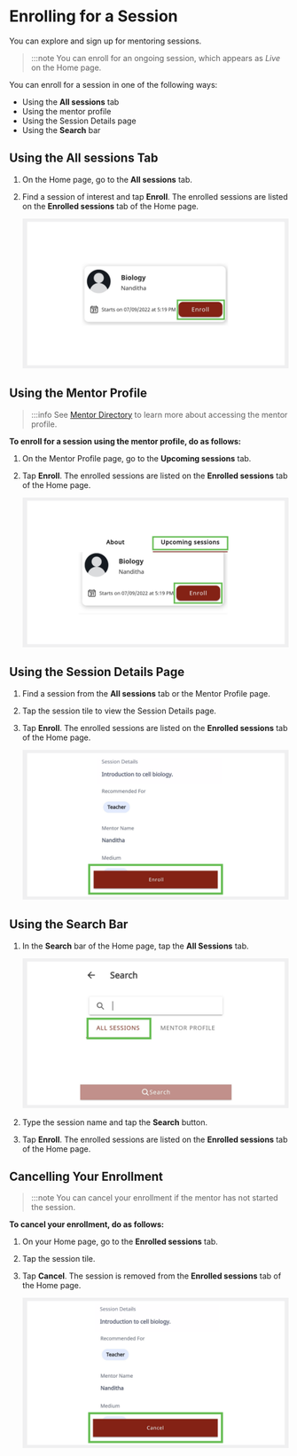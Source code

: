 # Enrolling for a Session

You can explore and sign up for mentoring sessions.

>:::note
>You can enroll for an ongoing session, which appears as *Live* on the Home page.

You can enroll for a session in one of the following ways:
* Using the **All sessions** tab 
* Using the mentor profile
* Using the Session Details page
* Using the **Search** bar

## Using the All sessions Tab

1. On the Home page, go to the **All sessions** tab. 

2. Find a session of interest and tap **Enroll**. The enrolled sessions are listed on the **Enrolled sessions** tab of the Home page.

    ![](media/enrollbutton.png) 

## Using the Mentor Profile

>:::info
>See [Mentor Directory](mentor-directory.md) to learn more about accessing the mentor profile.

**To enroll for a session using the mentor profile, do as follows:**

1.	On the Mentor Profile page, go to the **Upcoming sessions** tab.

2.	Tap **Enroll**. The enrolled sessions are listed on the **Enrolled sessions** tab of the Home page.

    ![](media/mentorprofile-enroll.png)

## Using the Session Details Page

1. Find a session from the **All sessions** tab or the Mentor Profile page.

2. Tap the session tile to view the Session Details page.

3. Tap **Enroll**. The enrolled sessions are listed on the **Enrolled sessions** tab of the Home page.

    ![](media/enrolling-button.PNG)
 
## Using the Search Bar

1. In the **Search** bar of the Home page, tap the **All Sessions** tab.

    ![](media/search-sessions.png)

2. Type the session name and tap the **Search** button. 

3. Tap **Enroll**. The enrolled sessions are listed on the **Enrolled sessions** tab of the Home page.
   
## Cancelling Your Enrollment

> :::note 
> You can cancel your enrollment if the mentor has not started the session.

**To cancel your enrollment, do as follows:** 

1.	On your Home page, go to the **Enrolled sessions** tab.

2. Tap the session tile.

3. Tap **Cancel**. The session is removed from the **Enrolled sessions** tab of the Home page. 

    ![](media/cancel-enrollment.png)



